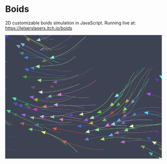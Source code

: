 # Boids

2D customizable boids simulation in JavaScript.
Running live at: https://lelserslasers.itch.io/boids

![Cover](./Showcase/Cover.PNG)